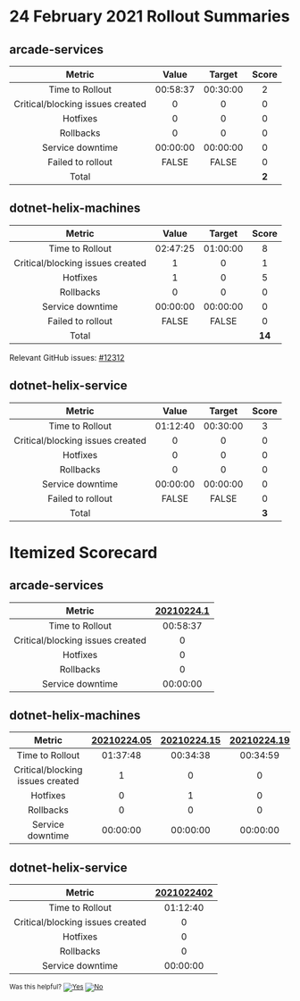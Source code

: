 # 24 February 2021 Rollout Summaries

## arcade-services

|              Metric              |   Value  |  Target  |   Score   |
|:--------------------------------:|:--------:|:--------:|:---------:|
| Time to Rollout                  | 00:58:37 | 00:30:00 |     2     |
| Critical/blocking issues created |     0    |    0     |     0     |
| Hotfixes                         |     0    |    0     |     0     |
| Rollbacks                        |     0    |    0     |     0     |
| Service downtime                 | 00:00:00 | 00:00:00 |     0     |
| Failed to rollout                |   FALSE  |   FALSE  |     0     |
| Total                            |          |          |   **2**   |


## dotnet-helix-machines

|              Metric              |   Value  |  Target  |   Score   |
|:--------------------------------:|:--------:|:--------:|:---------:|
| Time to Rollout                  | 02:47:25 | 01:00:00 |     8     |
| Critical/blocking issues created |     1    |    0     |     1     |
| Hotfixes                         |     1    |    0     |     5     |
| Rollbacks                        |     0    |    0     |     0     |
| Service downtime                 | 00:00:00 | 00:00:00 |     0     |
| Failed to rollout                |   FALSE  |   FALSE  |     0     |
| Total                            |          |          |   **14**   |

Relevant GitHub issues: [#12312](https://github.com/dotnet/core-eng/issues/12312)
## dotnet-helix-service

|              Metric              |   Value  |  Target  |   Score   |
|:--------------------------------:|:--------:|:--------:|:---------:|
| Time to Rollout                  | 01:12:40 | 00:30:00 |     3     |
| Critical/blocking issues created |     0    |    0     |     0     |
| Hotfixes                         |     0    |    0     |     0     |
| Rollbacks                        |     0    |    0     |     0     |
| Service downtime                 | 00:00:00 | 00:00:00 |     0     |
| Failed to rollout                |   FALSE  |   FALSE  |     0     |
| Total                            |          |          |   **3**   |


# Itemized Scorecard

## arcade-services

| Metric | [20210224.1](https://dev.azure.com/dnceng/7ea9116e-9fac-403d-b258-b31fcf1bb293/_build/results?buildId=1010223) |
|:-----:|:-----:|
| Time to Rollout | 00:58:37 |
| Critical/blocking issues created | 0 |
| Hotfixes | 0 |
| Rollbacks | 0 |
| Service downtime | 00:00:00 |


## dotnet-helix-machines

| Metric | [20210224.05](https://dev.azure.com/dnceng/7ea9116e-9fac-403d-b258-b31fcf1bb293/_build/results?buildId=1009944) | [20210224.15](https://dev.azure.com/dnceng/7ea9116e-9fac-403d-b258-b31fcf1bb293/_build/results?buildId=1010655) | [20210224.19](https://dev.azure.com/dnceng/7ea9116e-9fac-403d-b258-b31fcf1bb293/_build/results?buildId=1010856) |
|:-----:|:-----:|:-----:|:-----:|
| Time to Rollout | 01:37:48 | 00:34:38 | 00:34:59 |
| Critical/blocking issues created | 1 | 0 | 0 |
| Hotfixes | 0 | 1 | 0 |
| Rollbacks | 0 | 0 | 0 |
| Service downtime | 00:00:00 | 00:00:00 | 00:00:00 |


## dotnet-helix-service

| Metric | [2021022402](https://dev.azure.com/dnceng/7ea9116e-9fac-403d-b258-b31fcf1bb293/_build/results?buildId=1010216) |
|:-----:|:-----:|
| Time to Rollout | 01:12:40 |
| Critical/blocking issues created | 0 |
| Hotfixes | 0 |
| Rollbacks | 0 |
| Service downtime | 00:00:00 |



<!-- Begin Generated Content: Doc Feedback -->
<sub>Was this helpful? [![Yes](https://helix.dot.net/f/ip/5?p=Documentation%5CTeamProcess%5CRollout-Scorecards%5CScorecard_2021-02-24.md)](https://helix.dot.net/f/p/5?p=Documentation%5CTeamProcess%5CRollout-Scorecards%5CScorecard_2021-02-24.md) [![No](https://helix.dot.net/f/in)](https://helix.dot.net/f/n/5?p=Documentation%5CTeamProcess%5CRollout-Scorecards%5CScorecard_2021-02-24.md)</sub>
<!-- End Generated Content-->
